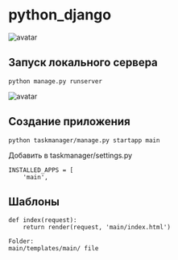 # python_django
![avatar](https://i.imgur.com/6Uow1q4.png)
## Запуск локального сервера
```
python manage.py runserver
```
![avatar](https://i.imgur.com/2L0O1M1.png)

## Создание приложения
```
python taskmanager/manage.py startapp main
```
Добавить в taskmanager/settings.py 
```
INSTALLED_APPS = [
    'main',
```

## Шаблоны
```
def index(request):
    return render(request, 'main/index.html')

Folder:
main/templates/main/ file
```